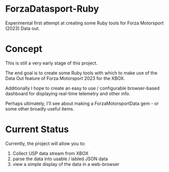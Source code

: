 # ForzaDatasport-Ruby
Experimental first attempt at creating some Ruby tools for Forza Motorsport (2023) Data out.

# Concept
This is still a very early stage of this project.

The end goal is to create some Ruby tools with which to make use of the Data Out feature of Forza Motorsport 2023
for the XBOX.

Additionally I hope to create an easy to use / configurable browser-based dashboard for displaying real-time
telemetry and other info.

Perhaps ultimately, I'll see about making a ForzaMotorsportData gem - or some other broadly useful items.

# Current Status

Currently, the project will allow you to:
1) Collect USP data stream from XBOX
2) parse the data into usable / labled JSON data
3) view a simple display of the data in a web-browser
